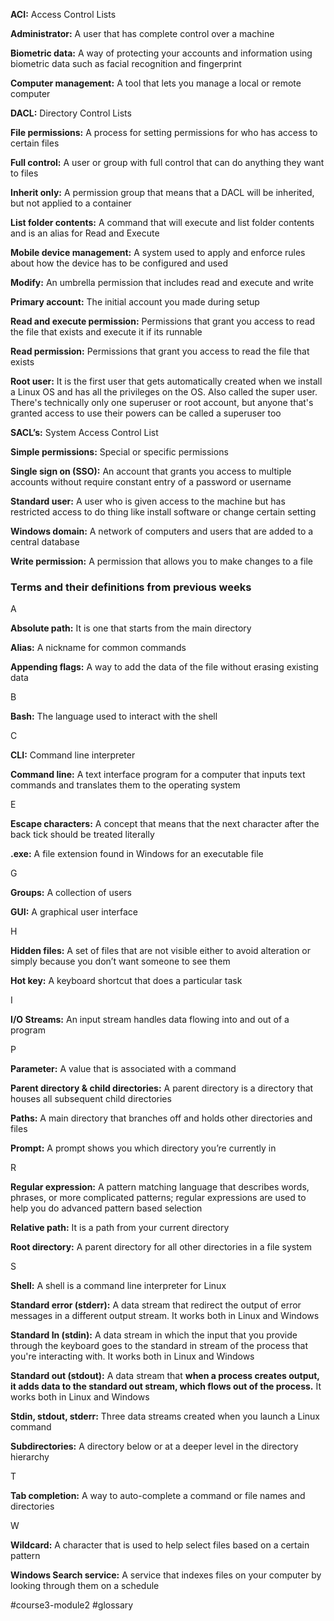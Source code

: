**ACI:** Access Control Lists

**Administrator:** A user that has complete control over a machine

**Biometric data:** A way of protecting your accounts and information using biometric data such as facial recognition and fingerprint

**Computer management:** A tool that lets you manage a local or remote computer

**DACL:** Directory Control Lists

**File permissions:** A process for setting permissions for who has access to certain files

**Full control:** A user or group with full control that can do anything they want to files

**Inherit only:** A permission group that means that a DACL will be inherited, but not applied to a container

**List folder contents:** A command that will execute and list folder contents and is an alias for Read and Execute

**Mobile device management:** A system used to apply and enforce rules about how the device has to be configured and used

**Modify:** An umbrella permission that includes read and execute and write

**Primary account:** The initial account you made during setup

**Read and execute permission:** Permissions that grant you access to read the file that exists and execute it if its runnable

**Read permission:** Permissions that grant you access to read the file that exists

**Root user:** It is the first user that gets automatically created when we install a Linux OS and has all the privileges on the OS. Also called the super user. There's technically only one superuser or root account, but anyone that's granted access to use their powers can be called a superuser too

**SACL’s:** System Access Control List

**Simple permissions:** Special or specific permissions

**Single sign on (SSO):** An account that grants you access to multiple accounts without require constant entry of a password or username

**Standard user:** A user who is given access to the machine but has restricted access to do thing like install software or change certain setting

**Windows domain:** A network of computers and users that are added to a central database

**Write permission:** A permission that allows you to make changes to a file

### **Terms and their definitions from previous weeks**

A

**Absolute path:** It is one that starts from the main directory

**Alias:** A nickname for common commands

**Appending flags:** A way to add the data of the file without erasing existing data

B

**Bash:** The language used to interact with the shell

C

**CLI:** Command line interpreter

**Command line:** A text interface program for a computer that inputs text commands and translates them to the operating system

E

**Escape characters:** A concept that means that the next character after the back tick should be treated literally

**.exe:** A file extension found in Windows for an executable file

G

**Groups:** A collection of users

**GUI:** A graphical user interface

H

**Hidden files:** A set of files that are not visible either to avoid alteration or simply because you don’t want someone to see them

**Hot key:** A keyboard shortcut that does a particular task

I

**I/O Streams:** An input stream handles data flowing into and out of a program

P

**Parameter:** A value that is associated with a command 

**Parent directory & child directories:** A parent directory is a directory that houses all subsequent child directories

**Paths:** A main directory that branches off and holds other directories and files

**Prompt:** A prompt shows you which directory you’re currently in

R

**Regular expression:** A pattern matching language that describes words, phrases, or more complicated patterns; regular expressions are used to help you do advanced pattern based selection

**Relative path:** It is a path from your current directory

**Root directory:** A parent directory for all other directories in a file system

S

**Shell:** A shell is a command line interpreter for Linux

**Standard error (stderr):** A data stream that redirect the output of error messages in a different output stream. It works both in Linux and Windows

**Standard In (stdin):** A data stream in which the input that you provide through the keyboard goes to the standard in stream of the process that you're interacting with. It works both in Linux and Windows

**Standard out (stdout):** A data stream that **when a process creates output, it adds data to the standard out stream, which flows out of the process.** It works both in Linux and Windows

**Stdin, stdout, stderr:** Three data streams created when you launch a Linux command

**Subdirectories:** A directory below or at a deeper level in the directory hierarchy

T

**Tab completion:** A way to auto-complete a command or file names and directories

W

**Wildcard:** A character that is used to help select files based on a certain pattern

**Windows Search service:** A service that indexes files on your computer by looking through them on a schedule

#course3-module2 #glossary 